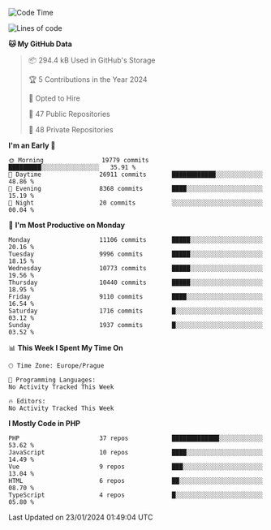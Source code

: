 <!--START_SECTION:waka-->
![Code Time](http://img.shields.io/badge/Code%20Time-1%2C583%20hrs%2058%20mins-blue)

![Lines of code](https://img.shields.io/badge/From%20Hello%20World%20I%27ve%20Written-17.5%20million%20lines%20of%20code-blue)

**🐱 My GitHub Data** 

> 📦 294.4 kB Used in GitHub's Storage 
 > 
> 🏆 5 Contributions in the Year 2024
 > 
> 💼 Opted to Hire
 > 
> 📜 47 Public Repositories 
 > 
> 🔑 48 Private Repositories 
 > 
**I'm an Early 🐤** 

```text
🌞 Morning                19779 commits       █████████░░░░░░░░░░░░░░░░   35.91 % 
🌆 Daytime                26911 commits       ████████████░░░░░░░░░░░░░   48.86 % 
🌃 Evening                8368 commits        ████░░░░░░░░░░░░░░░░░░░░░   15.19 % 
🌙 Night                  20 commits          ░░░░░░░░░░░░░░░░░░░░░░░░░   00.04 % 
```
📅 **I'm Most Productive on Monday** 

```text
Monday                   11106 commits       █████░░░░░░░░░░░░░░░░░░░░   20.16 % 
Tuesday                  9996 commits        █████░░░░░░░░░░░░░░░░░░░░   18.15 % 
Wednesday                10773 commits       █████░░░░░░░░░░░░░░░░░░░░   19.56 % 
Thursday                 10440 commits       █████░░░░░░░░░░░░░░░░░░░░   18.95 % 
Friday                   9110 commits        ████░░░░░░░░░░░░░░░░░░░░░   16.54 % 
Saturday                 1716 commits        █░░░░░░░░░░░░░░░░░░░░░░░░   03.12 % 
Sunday                   1937 commits        █░░░░░░░░░░░░░░░░░░░░░░░░   03.52 % 
```


📊 **This Week I Spent My Time On** 

```text
🕑︎ Time Zone: Europe/Prague

💬 Programming Languages: 
No Activity Tracked This Week

🔥 Editors: 
No Activity Tracked This Week
```

**I Mostly Code in PHP** 

```text
PHP                      37 repos            █████████████░░░░░░░░░░░░   53.62 % 
JavaScript               10 repos            ████░░░░░░░░░░░░░░░░░░░░░   14.49 % 
Vue                      9 repos             ███░░░░░░░░░░░░░░░░░░░░░░   13.04 % 
HTML                     6 repos             ██░░░░░░░░░░░░░░░░░░░░░░░   08.70 % 
TypeScript               4 repos             █░░░░░░░░░░░░░░░░░░░░░░░░   05.80 % 
```




 Last Updated on 23/01/2024 01:49:04 UTC
<!--END_SECTION:waka-->
<!--
**AlexKratky/AlexKratky** is a ✨ _special_ ✨ repository because its `README.md` (this file) appears on your GitHub profile.

Here are some ideas to get you started:

- 🔭 I’m currently working on ...
- 🌱 I’m currently learning ...
- 👯 I’m looking to collaborate on ...
- 🤔 I’m looking for help with ...
- 💬 Ask me about ...
- 📫 How to reach me: ...
- 😄 Pronouns: ...
- ⚡ Fun fact: ...
-->
